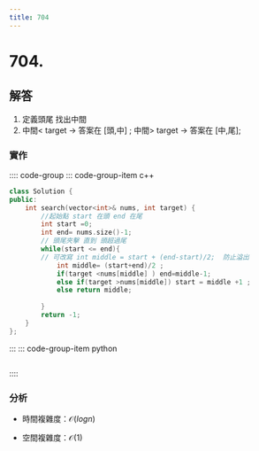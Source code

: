 ```yaml
---
title: 704
---
```


# 704.  
## 解答
1. 定義頭尾 找出中間  
2. 中間< target -> 答案在 [頭,中] ; 中間> target -> 答案在 [中,尾];
### 實作

:::: code-group
::: code-group-item c++

``` cpp
class Solution {
public:
    int search(vector<int>& nums, int target) {
        //起始點 start 在頭 end 在尾
        int start =0;
        int end= nums.size()-1;
        // 頭尾夾擊 直到 頭超過尾
        while(start <= end){
        // 可改寫 int middle = start + (end-start)/2;  防止溢出
            int middle= (start+end)/2 ;
            if(target <nums[middle] ) end=middle-1;
            else if(target >nums[middle]) start = middle +1 ;
            else return middle;
                 
        }
        return -1;
    }
};

```

:::
::: code-group-item python

``` python

```
::::

### 分析
- 時間複雜度：$\mathcal{O}(log n)$

- 空間複雜度：$\mathcal{O}(1)$

